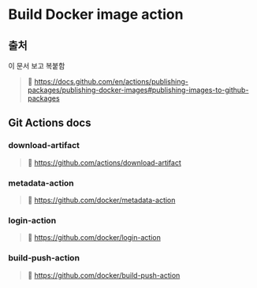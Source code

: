 # Build Docker image action

## 출처

이 문서 보고 복붙함

> 🔗 https://docs.github.com/en/actions/publishing-packages/publishing-docker-images#publishing-images-to-github-packages

## Git Actions docs

### download-artifact

> 🔗 https://github.com/actions/download-artifact

### metadata-action

> 🔗 https://github.com/docker/metadata-action

### login-action

> 🔗 https://github.com/docker/login-action

### build-push-action

> 🔗 https://github.com/docker/build-push-action